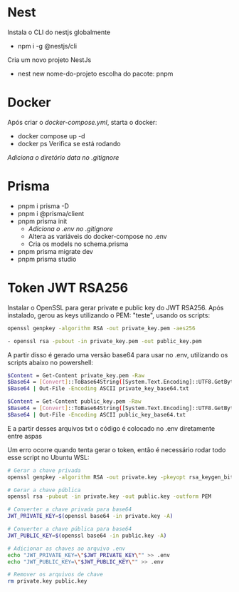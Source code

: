# Nest

Instala o CLI do nestjs globalmente

- npm i -g @nestjs/cli

Cria um novo projeto NestJs

- nest new nome-do-projeto
  escolha do pacote: pnpm

# Docker

Após criar o _docker-compose.yml_, starta o docker:

- docker compose up -d
- docker ps
  Verifica se está rodando

_Adiciona o diretório data no .gitignore_

# Prisma

- pnpm i prisma -D
- pnpm i @prisma/client
- pnpm prisma init
  - _Adiciona o .env no .gitignore_
  - Altera as variáveis do docker-compose no .env
  - Cria os models no schema.prisma
- pnpm prisma migrate dev
- pnpm prisma studio

# Token JWT RSA256

Instalar o OpenSSL para gerar private e public key do JWT RSA256.
Após instalado, gerou as keys utilizando o PEM: "teste", usando os scripts:

```bash
openssl genpkey -algorithm RSA -out private_key.pem -aes256
```

```bash
- openssl rsa -pubout -in private_key.pem -out public_key.pem
```

A partir disso é gerado uma versão base64 para usar no .env, utilizando os scripts abaixo no powershell:

```bash
$Content = Get-Content private_key.pem -Raw
$Base64 = [Convert]::ToBase64String([System.Text.Encoding]::UTF8.GetBytes($Content))
$Base64 | Out-File -Encoding ASCII private_key_base64.txt
```

```bash
$Content = Get-Content public_key.pem -Raw
$Base64 = [Convert]::ToBase64String([System.Text.Encoding]::UTF8.GetBytes($Content))
$Base64 | Out-File -Encoding ASCII public_key_base64.txt
```

E a partir desses arquivos txt o código é colocado no .env diretamente entre aspas

Um erro ocorre quando tenta gerar o token, então é necessário rodar todo esse script no Ubuntu WSL:

```bash
# Gerar a chave privada
openssl genpkey -algorithm RSA -out private.key -pkeyopt rsa_keygen_bits:2048

# Gerar a chave pública
openssl rsa -pubout -in private.key -out public.key -outform PEM

# Converter a chave privada para base64
JWT_PRIVATE_KEY=$(openssl base64 -in private.key -A)

# Converter a chave pública para base64
JWT_PUBLIC_KEY=$(openssl base64 -in public.key -A)

# Adicionar as chaves ao arquivo .env
echo "JWT_PRIVATE_KEY=\"$JWT_PRIVATE_KEY\"" >> .env
echo "JWT_PUBLIC_KEY=\"$JWT_PUBLIC_KEY\"" >> .env

# Remover os arquivos de chave
rm private.key public.key
```

